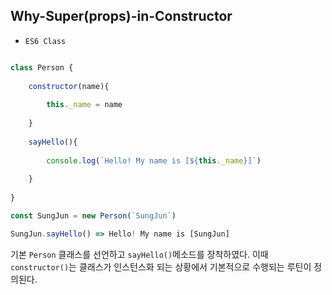 ## Why-Super(props)-in-Constructor

- `ES6 Class`

```javascript 1.6

class Person {
    
    constructor(name){
        
        this._name = name
        
    }
    
    sayHello(){
        
        console.log(`Hello! My name is [${this._name}]`)
        
    }
    
}

const SungJun = new Person(`SungJun`)

SungJun.sayHello() => Hello! My name is [SungJun]

```

기본 `Person` 클래스를 선언하고 `sayHello()`메소드를 장착하였다.
이때 `constructor()`는 클래스가 인스턴스화 되는 상황에서 기본적으로 수행되는 루틴이 정의된다.


